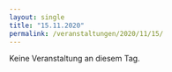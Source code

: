 ```yaml
---
layout: single
title: "15.11.2020"
permalink: /veranstaltungen/2020/11/15/
---
```


Keine Veranstaltung an diesem Tag.
